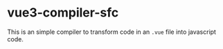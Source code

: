 # vue3-compiler-sfc
This is an simple compiler to transform code in an `.vue` file into javascript code. 